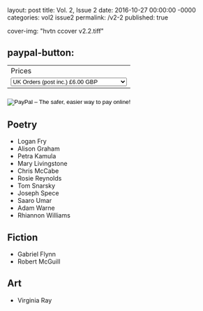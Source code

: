 layout: post
title: Vol. 2, Issue 2
date: 2016-10-27 00:00:00 -0000
categories: vol2 issue2
permalink: /v2-2
published: true

cover-img: "hvtn ccover v2.2.tiff"

paypal-button:
    <form action="https://www.paypal.com/cgi-bin/webscr" method="post" target="_top">
    <input type="hidden" name="cmd" value="_s-xclick">
    <input type="hidden" name="hosted_button_id" value="CAUCNFHTGZ95Y">
    <table>
    <tr><td><input type="hidden" name="on0" value="Prices">Prices</td></tr><tr><td><select name="os0">
    	<option value="UK Orders (post inc.)">UK Orders (post inc.) £6.00 GBP</option>
    	<option value="UK Student Orders (post inc.)">UK Student Orders (post inc.) £5.00 GBP</option>
    	<option value="Non-UK Orders (post inc.)">Non-UK Orders (post inc.) £7.50 GBP</option>
    </select> </td></tr>
    </table>
    <input type="hidden" name="currency_code" value="GBP">
    <input type="image" src="https://www.paypalobjects.com/en_GB/i/btn/btn_buynow_SM.gif" border="0" name="submit" alt="PayPal – The safer, easier way to pay online!">
    <img alt="" border="0" src="https://www.paypalobjects.com/en_GB/i/scr/pixel.gif" width="1" height="1">
    </form>
---

## Poetry

- Logan Fry
- Alison Graham
- Petra Kamula
- Mary Livingstone
- Chris McCabe
- Rosie Reynolds
- Tom Snarsky
- Joseph Spece
- Saaro Umar
- Adam Warne
- Rhiannon Williams


## Fiction

- Gabriel Flynn
- Robert McGuill

## Art

- Virginia Ray
